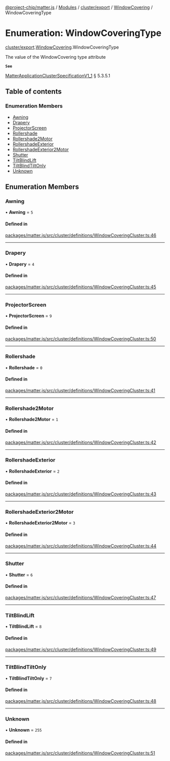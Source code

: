 [@project-chip/matter.js](../README.md) / [Modules](../modules.md) / [cluster/export](../modules/cluster_export.md) / [WindowCovering](../modules/cluster_export.WindowCovering.md) / WindowCoveringType

# Enumeration: WindowCoveringType

[cluster/export](../modules/cluster_export.md).[WindowCovering](../modules/cluster_export.WindowCovering.md).WindowCoveringType

The value of the WindowCovering type attribute

**`See`**

[MatterApplicationClusterSpecificationV1_1](../interfaces/spec_export.MatterApplicationClusterSpecificationV1_1.md) § 5.3.5.1

## Table of contents

### Enumeration Members

- [Awning](cluster_export.WindowCovering.WindowCoveringType.md#awning)
- [Drapery](cluster_export.WindowCovering.WindowCoveringType.md#drapery)
- [ProjectorScreen](cluster_export.WindowCovering.WindowCoveringType.md#projectorscreen)
- [Rollershade](cluster_export.WindowCovering.WindowCoveringType.md#rollershade)
- [Rollershade2Motor](cluster_export.WindowCovering.WindowCoveringType.md#rollershade2motor)
- [RollershadeExterior](cluster_export.WindowCovering.WindowCoveringType.md#rollershadeexterior)
- [RollershadeExterior2Motor](cluster_export.WindowCovering.WindowCoveringType.md#rollershadeexterior2motor)
- [Shutter](cluster_export.WindowCovering.WindowCoveringType.md#shutter)
- [TiltBlindLift](cluster_export.WindowCovering.WindowCoveringType.md#tiltblindlift)
- [TiltBlindTiltOnly](cluster_export.WindowCovering.WindowCoveringType.md#tiltblindtiltonly)
- [Unknown](cluster_export.WindowCovering.WindowCoveringType.md#unknown)

## Enumeration Members

### Awning

• **Awning** = ``5``

#### Defined in

[packages/matter.js/src/cluster/definitions/WindowCoveringCluster.ts:46](https://github.com/project-chip/matter.js/blob/ac2c2688/packages/matter.js/src/cluster/definitions/WindowCoveringCluster.ts#L46)

___

### Drapery

• **Drapery** = ``4``

#### Defined in

[packages/matter.js/src/cluster/definitions/WindowCoveringCluster.ts:45](https://github.com/project-chip/matter.js/blob/ac2c2688/packages/matter.js/src/cluster/definitions/WindowCoveringCluster.ts#L45)

___

### ProjectorScreen

• **ProjectorScreen** = ``9``

#### Defined in

[packages/matter.js/src/cluster/definitions/WindowCoveringCluster.ts:50](https://github.com/project-chip/matter.js/blob/ac2c2688/packages/matter.js/src/cluster/definitions/WindowCoveringCluster.ts#L50)

___

### Rollershade

• **Rollershade** = ``0``

#### Defined in

[packages/matter.js/src/cluster/definitions/WindowCoveringCluster.ts:41](https://github.com/project-chip/matter.js/blob/ac2c2688/packages/matter.js/src/cluster/definitions/WindowCoveringCluster.ts#L41)

___

### Rollershade2Motor

• **Rollershade2Motor** = ``1``

#### Defined in

[packages/matter.js/src/cluster/definitions/WindowCoveringCluster.ts:42](https://github.com/project-chip/matter.js/blob/ac2c2688/packages/matter.js/src/cluster/definitions/WindowCoveringCluster.ts#L42)

___

### RollershadeExterior

• **RollershadeExterior** = ``2``

#### Defined in

[packages/matter.js/src/cluster/definitions/WindowCoveringCluster.ts:43](https://github.com/project-chip/matter.js/blob/ac2c2688/packages/matter.js/src/cluster/definitions/WindowCoveringCluster.ts#L43)

___

### RollershadeExterior2Motor

• **RollershadeExterior2Motor** = ``3``

#### Defined in

[packages/matter.js/src/cluster/definitions/WindowCoveringCluster.ts:44](https://github.com/project-chip/matter.js/blob/ac2c2688/packages/matter.js/src/cluster/definitions/WindowCoveringCluster.ts#L44)

___

### Shutter

• **Shutter** = ``6``

#### Defined in

[packages/matter.js/src/cluster/definitions/WindowCoveringCluster.ts:47](https://github.com/project-chip/matter.js/blob/ac2c2688/packages/matter.js/src/cluster/definitions/WindowCoveringCluster.ts#L47)

___

### TiltBlindLift

• **TiltBlindLift** = ``8``

#### Defined in

[packages/matter.js/src/cluster/definitions/WindowCoveringCluster.ts:49](https://github.com/project-chip/matter.js/blob/ac2c2688/packages/matter.js/src/cluster/definitions/WindowCoveringCluster.ts#L49)

___

### TiltBlindTiltOnly

• **TiltBlindTiltOnly** = ``7``

#### Defined in

[packages/matter.js/src/cluster/definitions/WindowCoveringCluster.ts:48](https://github.com/project-chip/matter.js/blob/ac2c2688/packages/matter.js/src/cluster/definitions/WindowCoveringCluster.ts#L48)

___

### Unknown

• **Unknown** = ``255``

#### Defined in

[packages/matter.js/src/cluster/definitions/WindowCoveringCluster.ts:51](https://github.com/project-chip/matter.js/blob/ac2c2688/packages/matter.js/src/cluster/definitions/WindowCoveringCluster.ts#L51)

